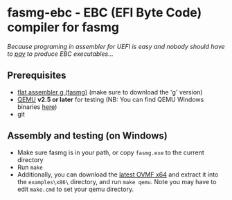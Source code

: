 fasmg-ebc - EBC (EFI Byte Code) compiler for fasmg
==================================================

_Because programing in assembler for UEFI is easy and nobody should have to
[pay](https://software.intel.com/en-us/articles/intel-c-compiler-for-efi-byte-code-purchase)
to produce EBC executables..._

## Prerequisites

* [flat assembler g (fasmg)](http://flatassembler.net/download.php) (make sure
  to download the 'g' version)
* [QEMU](http://www.qemu.org) __v2.5 or later__ for testing
  (NB: You can find QEMU Windows binaries [here](https://qemu.weilnetz.de/w64/))
* git

## Assembly and testing (on Windows)

* Make sure fasmg is in your path, or copy `fasmg.exe` to the current directory
* Run `make`
* Additionally, you can download the [latest OVMF x64](http://www.tianocore.org/ovmf/)
  and extract it into the `examples\x86\` directory, and run `make qemu`.
  Note you may have to edit `make.cmd` to set your qemu directory.
